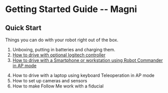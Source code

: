 # Getting Started Guide -- Magni

## Quick Start

Things you can do with your robot right out of the box.

1.	Unboxing, putting in batteries and charging them.
2.	[How to drive with optional logitech controller](logitech)
3.	[How to drive with a Smartphone or workstation using Robot Commander in AP mode](robot_commander)
<!--- this also works
<a class="page-link" href="https://ubiquityrobotics.github.io/learn/robotcommander">How to control the robot using Robot Commander</a>
-->
4.	How to drive with a laptop using keyboard Teleoperation in AP mode
5.	How to set up cameras and sensors
6.	How to make Follow Me work with a fiducial
